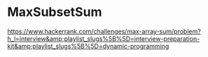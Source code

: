 # MaxSubsetSum
https://www.hackerrank.com/challenges/max-array-sum/problem?h_l=interview&amp;playlist_slugs%5B%5D=interview-preparation-kit&amp;playlist_slugs%5B%5D=dynamic-programming
